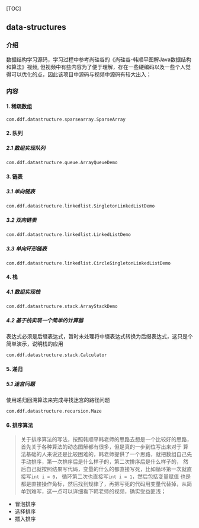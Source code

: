 [TOC]

## data-structures

### 介绍
数据结构学习源码，学习过程中参考尚硅谷的《尚硅谷-韩顺平图解Java数据结构和算法》视频,
但视频中有些内容为了便于理解，存在一些硬编码以及一些个人觉得可以优化的点，因此该项目中源码与视频中源码有较大出入；

### 内容

#### 1. 稀疏数组

`com.ddf.datastructure.sparsearray.SparseArray`


#### 2. 队列
##### 2.1 数组实现队列

`com.ddf.datastructure.queue.ArrayQueueDemo`


#### 3. 链表

##### 3.1 单向链表

`com.ddf.datastructure.linkedlist.SingletonLinkedListDemo`

##### 3.2 双向链表

`com.ddf.datastructure.linkedlist.LinkedListDemo`

##### 3.3 单向环形链表

`com.ddf.datastructure.linkedlist.CircleSingletonLinkedListDemo`

#### 4. 栈

##### 4.1 数组实现栈

`com.ddf.datastructure.stack.ArrayStackDemo`

##### 4.2 基于栈实现一个简单的计算器
表达式必须是后缀表达式，暂时未处理将中缀表达式转换为后缀表达式，这只是个简单演示，说明栈的应用

`com.ddf.datastructure.stack.Calculator`

#### 5. 递归

##### 5.1 迷宫问题
使用递归回溯算法来完成寻找迷宫的路径问题

`com.ddf.datastructure.recursion.Maze`

#### 6. 排序算法
> 关于排序算法的写法，按照韩顺平韩老师的思路去想是一个比较好的思路，首先关于各种算法的动态图解都有很多，但是真的一步到位写出来对于
算法基础的人来说还是比较困难的，韩老师提供了一个思路，就把数组自己先手动排序，第一次排序后是什么样子的，第二次排序后是什么样子的，
然后自己就按照结果写代码，变量的什么的都直接写死，比如循环第一次就直接写`int i = 0`， 循环第二次也直接写`int i = 1`，然后包括变量赋值
也是都是直接操作角标，然后找到规律了，再把写死的代码用变量代替掉，从简单到难写，这一点可以详细看下韩老师的视频，确实受益匪浅；

* 冒泡排序
* 选择排序
* 插入排序

